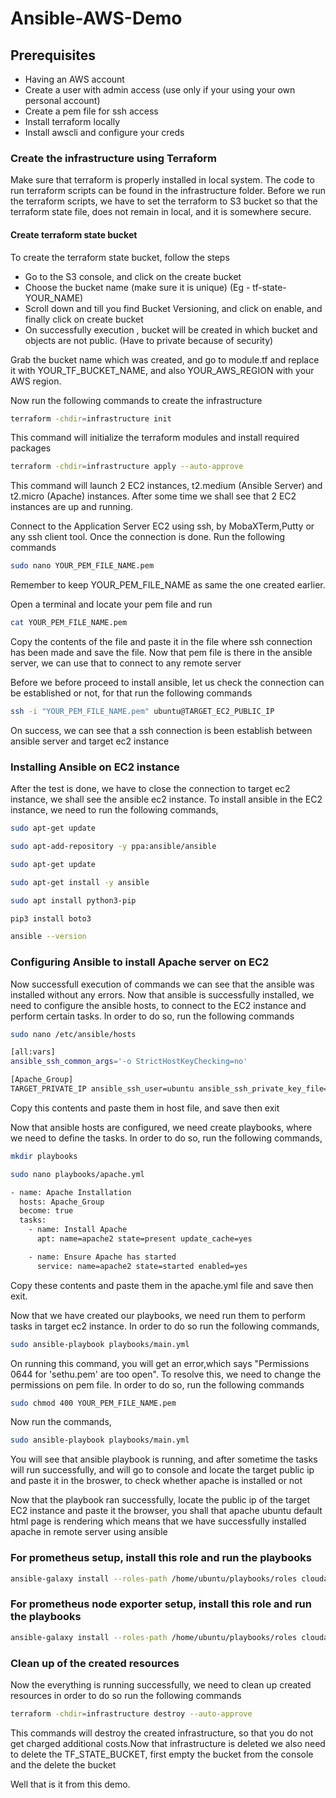 # Ansible-AWS-Demo

## Prerequisites 
- Having an AWS account
- Create a user with admin access (use only if your using your own personal account)
- Create a pem file for ssh access
- Install terraform locally 
- Install awscli and configure your creds


### Create the infrastructure using Terraform
Make sure that terraform is properly installed in local system. The code to run terraform scripts can be found in the infrastructure folder. Before we run the terraform scripts, we have to set the terraform to S3 bucket so that the terraform state file, does not remain in local, and it is somewhere secure.

#### Create terraform state bucket
To create the terraform state bucket, follow the steps
-  Go to the S3 console, and click on the create bucket
-  Choose the bucket name (make sure it is unique) (Eg - tf-state-YOUR_NAME)
- Scroll down and till you find Bucket Versioning, and click on enable, and finally click on create bucket
- On successfully execution , bucket will be created in which bucket and objects are not public. (Have to private because of security)

Grab the bucket name which was created, and go to module.tf and replace it with YOUR_TF_BUCKET_NAME, and also YOUR_AWS_REGION with your AWS region.

Now run the following commands to create the infrastructure

```bash
terraform -chdir=infrastructure init
```
This command will initialize the terraform modules and install required packages

```bash
terraform -chdir=infrastructure apply --auto-approve
```
This command will launch 2 EC2 instances, t2.medium (Ansible Server) and t2.micro (Apache) instances. After some time we shall see that 2 EC2 instances are up and running.

Connect to the Application Server EC2 using ssh, by MobaXTerm,Putty or any ssh client tool. Once the connection is done. Run the following commands

```bash
sudo nano YOUR_PEM_FILE_NAME.pem
```
Remember to keep YOUR_PEM_FILE_NAME as same the one created earlier.

Open a terminal and locate your pem file and run

```bash
cat YOUR_PEM_FILE_NAME.pem
```
Copy the contents of the file and paste it in the file where ssh connection has been made and save the file. Now that pem file is there in the ansible server, we can use that to connect to any remote server

Before we before proceed to install ansible, let us check the connection can be established or not, for that run the following commands

```bash
ssh -i "YOUR_PEM_FILE_NAME.pem" ubuntu@TARGET_EC2_PUBLIC_IP
```
On success, we can see that a ssh connection is been establish between ansible server and target ec2 instance

### Installing Ansible on EC2 instance 
After the test is done, we have to close the connection to target ec2 instance, we shall see the ansible ec2 instance. To install ansible in the EC2 instance, we need to run the following commands,

```bash
sudo apt-get update
```

```bash
sudo apt-add-repository -y ppa:ansible/ansible
```

```bash
sudo apt-get update
```

```bash
sudo apt-get install -y ansible
```

```bash
sudo apt install python3-pip
```

```bash
pip3 install boto3
```

```bash
ansible --version
```

### Configuring Ansible to install Apache server on EC2

Now successfull execution of commands we can see that the ansible was installed without any errors. Now that ansible is successfully installed, we need to configure the ansible hosts, to connect to the EC2 instance and perform certain tasks. In order to do so, run the following commands

```bash
sudo nano /etc/ansible/hosts
```

```bash
[all:vars]
ansible_ssh_common_args='-o StrictHostKeyChecking=no'

[Apache_Group]  
TARGET_PRIVATE_IP ansible_ssh_user=ubuntu ansible_ssh_private_key_file=YOUR_PEM_FILE_NAME.pem ansible_python_interpreter=/usr/bin/python3
```
Copy this contents and paste them in host file, and save then exit

Now that ansible hosts are configured, we need create playbooks, where we need to define the tasks. In order to do so, run the following commands,

```bash
mkdir playbooks
```

```bash 
sudo nano playbooks/apache.yml
```

```bash
- name: Apache Installation
  hosts: Apache_Group
  become: true
  tasks:
    - name: Install Apache
      apt: name=apache2 state=present update_cache=yes

    - name: Ensure Apache has started
      service: name=apache2 state=started enabled=yes
```
Copy these contents and paste them in the apache.yml file and save then exit.

Now that we have created our playbooks, we need run them to perform tasks in target ec2 instance. In order to do so run the following commands,

```bash
sudo ansible-playbook playbooks/main.yml
```

On running this command, you will get an error,which says "Permissions 0644 for 'sethu.pem' are too open". To resolve this, we need to change the permissions on pem file. In order to do so, run the following commands

```bash
sudo chmod 400 YOUR_PEM_FILE_NAME.pem
```
Now run the commands,

```bash
sudo ansible-playbook playbooks/main.yml
```
You will see that ansible playbook is running, and after sometime the tasks will run successfully, and will go to console and locate the target public ip and paste it in the broswer, to check whether apache is installed or not

Now that the playbook ran successfully, locate the public ip of the target EC2 instance and paste it the browser, you shall that apache ubuntu default html page is rendering which means that we have successfully installed apache in remote server using ansible

### For prometheus setup, install this role and run the playbooks
```bash
ansible-galaxy install --roles-path /home/ubuntu/playbooks/roles cloudalchemy.prometheus
```

### For prometheus node exporter setup, install this role and run the playbooks
```bash
ansible-galaxy install --roles-path /home/ubuntu/playbooks/roles cloudalchemy.node_exporter
```


### Clean up of the created resources
Now the everything is running successfully, we need to clean up created resources in order to do so run the following commands

```bash
terraform -chdir=infrastructure destroy --auto-approve
```
This commands will destroy the created infrastructure, so that you do not get charged additional costs.Now that infrastructure is deleted we also need to delete the TF_STATE_BUCKET, first empty the bucket from the console and the delete the bucket

Well that is it from this demo.

